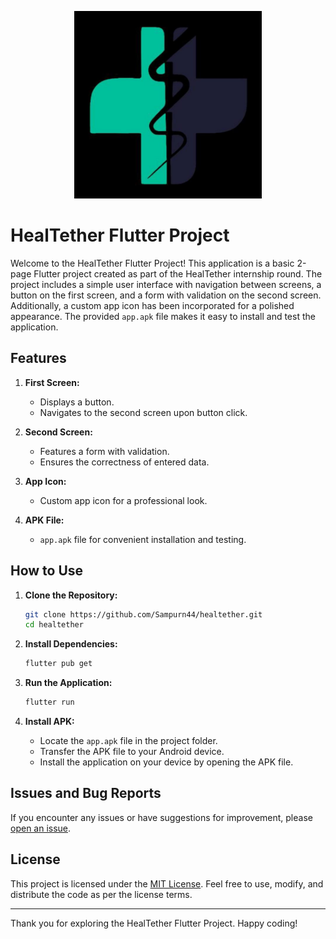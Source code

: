 <p align="center">
  <img src="logo.jpg" alt="Website Logo" width="300" height="300">
</p>

# HealTether Flutter Project

Welcome to the HealTether Flutter Project! This application is a basic 2-page Flutter project created as part of the HealTether internship round. The project includes a simple user interface with navigation between screens, a button on the first screen, and a form with validation on the second screen. Additionally, a custom app icon has been incorporated for a polished appearance. The provided `app.apk` file makes it easy to install and test the application.

## Features

1. **First Screen:**
   - Displays a button.
   - Navigates to the second screen upon button click.

2. **Second Screen:**
   - Features a form with validation.
   - Ensures the correctness of entered data.

3. **App Icon:**
   - Custom app icon for a professional look.

4. **APK File:**
   - `app.apk` file for convenient installation and testing.

## How to Use

1. **Clone the Repository:**
   ```bash
   git clone https://github.com/Sampurn44/healtether.git
   cd healtether
   ```

2. **Install Dependencies:**
   ```bash
   flutter pub get
   ```

3. **Run the Application:**
   ```bash
   flutter run
   ```

4. **Install APK:**
   - Locate the `app.apk` file in the project folder.
   - Transfer the APK file to your Android device.
   - Install the application on your device by opening the APK file.

## Issues and Bug Reports

If you encounter any issues or have suggestions for improvement, please [open an issue](https://github.com/Sampurn44/healtether.git/issues).



## License

This project is licensed under the [MIT License](LICENSE). Feel free to use, modify, and distribute the code as per the license terms.

---

Thank you for exploring the HealTether Flutter Project. Happy coding!
